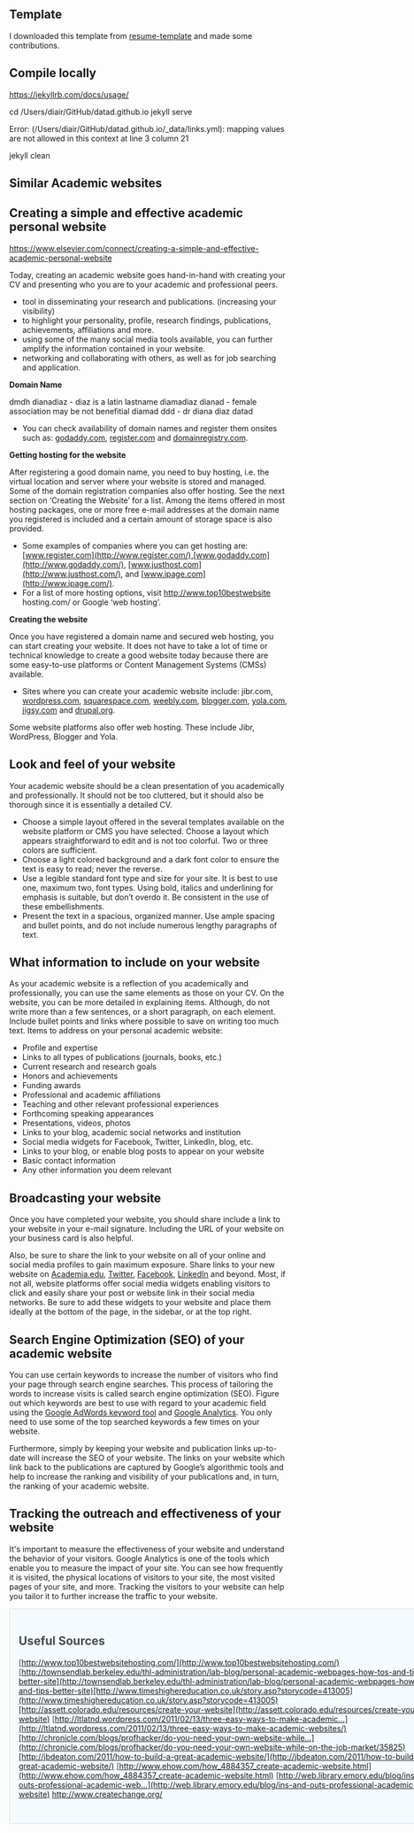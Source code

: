 ## Template

I downloaded this template from [resume-template](https://github.com/jglovier/resume-template/) and made some contributions.

## Compile locally

https://jekyllrb.com/docs/usage/

cd /Users/diair/GitHub/datad.github.io
jekyll serve

 Error:  (/Users/diair/GitHub/datad.github.io/_data/links.yml): mapping values are not allowed in this context at line 3 column 21

 jekyll clean

 



## Similar Academic websites



## Creating a simple and effective academic personal website
https://www.elsevier.com/connect/creating-a-simple-and-effective-academic-personal-website


Today, creating an academic website goes hand-in-hand with creating your CV and presenting who you are to your academic and professional peers.
- tool in disseminating your research and publications. (increasing your visibility)
- to highlight your personality, profile, research findings, publications, achievements, affiliations and more.
- using some of the many social media tools available, you can further amplify the information contained in your website.
- networking and collaborating with others, as well as for job searching and application.


**Domain Name**

dmdh
dianadiaz - diaz is a latin lastname
diamadiaz
dianad - female association may be not benefitial
diamad
ddd - dr diana diaz
datad


*   You can check availability of domain names and register them onsites such as: [godaddy.com](http://www.godaddy.com/), [register.com](http://www.register.com/) and [domainregistry.com](http://www.domainregistry.com/).

**Getting hosting for the website**

After registering a good domain name, you need to buy hosting, i.e. the virtual location and server where your website is stored and managed. Some of the domain registration companies also offer hosting. See the next section on ‘Creating the Website’ for a list. Among the items offered in most hosting packages, one or more free e-mail addresses at the domain name you registered is included and a certain amount of storage space is also provided.

*   Some examples of companies where you can get hosting are: [www.register.com](http://www.register.com/),[www.godaddy.com](http://www.godaddy.com/), [www.justhost.com](http://www.justhost.com/), and [www.ipage.com](http://www.ipage.com/).
*   For a list of more hosting options, visit http://www.top10bestwebsite hosting.com/ or Google ‘web hosting’.

**Creating the website**

Once you have registered a domain name and secured web hosting, you can start creating your website. It does not have to take a lot of time or technical knowledge to create a good website today because there are some easy-to-use platforms or Content Management Systems (CMSs) available.

*   Sites where you can create your academic website include: jibr.com, [wordpress.com](http://www.wordpress.com/), [squarespace.com](http://www.squarespace.com/), [weebly.com](http://www.weebly.com/), [blogger.com](http://www.blogger.com/), [yola.com](http://www.yola.com/), [jigsy.com](http://www.jigsy.com/) and [drupal.org](http://www.drupal.org/).

Some website platforms also offer web hosting. These include Jibr, WordPress, Blogger and Yola.

## Look and feel of your website

Your academic website should be a clean presentation of you academically and professionally. It should not be too cluttered, but it should also be thorough since it is essentially a detailed CV.

*   Choose a simple layout offered in the several templates available on the website platform or CMS you have selected. Choose a layout which appears straightforward to edit and is not too colorful. Two or three colors are sufficient.
*   Choose a light colored background and a dark font color to ensure the text is easy to read; never the reverse.
*   Use a legible standard font type and size for your site. It is best to use one, maximum two, font types. Using bold, italics and underlining for emphasis is suitable, but don’t overdo it. Be consistent in the use of these embellishments.
*   Present the text in a spacious, organized manner. Use ample spacing and bullet points, and do not include numerous lengthy paragraphs of text.

## What information to include on your website

As your academic website is a reflection of you academically and professionally, you can use the same elements as those on your CV. On the website, you can be more detailed in explaining items. Although, do not write more than a few sentences, or a short paragraph, on each element. Include bullet points and links where possible to save on writing too much text. Items to address on your personal academic website:

*   Profile and expertise
*   Links to all types of publications (journals, books, etc.)
*   Current research and research goals
*   Honors and achievements
*   Funding awards
*   Professional and academic affiliations
*   Teaching and other relevant professional experiences
*   Forthcoming speaking appearances
*   Presentations, videos, photos
*   Links to your blog, academic social networks and institution
*   Social media widgets for Facebook, Twitter, LinkedIn, blog, etc.
*   Links to your blog, or enable blog posts to appear on your website
*   Basic contact information
*   Any other information you deem relevant

## Broadcasting your website

Once you have completed your website, you should share include a link to your website in your e-mail signature. Including the URL of your website on your business card is also helpful.

Also, be sure to share the link to your website on all of your online and social media profiles to gain maximum exposure. Share links to your new website on [Academia.edu](https://www.academia.edu/), [Twitter](http://www.twitter.com/), [Facebook](http://www.facebook.com/), [LinkedIn](http://www.linkedin.com/) and beyond. Most, if not all, website platforms offer social media widgets enabling visitors to click and easily share your post or website link in their social media networks. Be sure to add these widgets to your website and place them ideally at the bottom of the page, in the sidebar, or at the top right.

## Search Engine Optimization (SEO) of your academic website

You can use certain keywords to increase the number of visitors who find your page through search engine searches. This process of tailoring the words to increase visits is called search engine optimization (SEO). Figure out which keywords are best to use with regard to your academic field using the [Google AdWords keyword tool](https://adwords.google.com/o/KeywordTool) and [Google Analytics](http://www.google.com/analytics/). You only need to use some of the top searched keywords a few times on your website.

Furthermore, simply by keeping your website and publication links up-to-date will increase the SEO of your website. The links on your website which link back to the publications are captured by Google’s algorithmic tools and help to increase the ranking and visibility of your publications and, in turn, the ranking of your academic website.

## Tracking the outreach and effectiveness of your website

It's important to measure the effectiveness of your website and understand the behavior of your visitors. Google Analytics is one of the tools which enable you to measure the impact of your site. You can see how frequently it is visited, the physical locations of visitors to your site, the most visited pages of your site, and more. Tracking the visitors to your website can help you tailor it to further increase the traffic to your website.

<div style="float:none;width:800px;margin:10px auto;background-color:#f4fafd;border:1px solid #d9e0e3">

<div style="padding:15px;border:1px solid #fcfefe; color:#484b4c">

## Useful Sources

[http://www.top10bestwebsitehosting.com/](http://www.top10bestwebsitehosting.com/) [http://townsendlab.berkeley.edu/thl-administration/lab-blog/personal-academic-webpages-how-tos-and-tips-better-site](http://townsendlab.berkeley.edu/thl-administration/lab-blog/personal-academic-webpages-how-tos-and-tips-better-site)[http://www.timeshighereducation.co.uk/story.asp?storycode=413005](http://www.timeshighereducation.co.uk/story.asp?storycode=413005)[http://assett.colorado.edu/resources/create-your-website](http://assett.colorado.edu/resources/create-your-website) [http://ltlatnd.wordpress.com/2011/02/13/three-easy-ways-to-make-academic...](http://ltlatnd.wordpress.com/2011/02/13/three-easy-ways-to-make-academic-websites/)[http://chronicle.com/blogs/profhacker/do-you-need-your-own-website-while...](http://chronicle.com/blogs/profhacker/do-you-need-your-own-website-while-on-the-job-market/35825)[http://jbdeaton.com/2011/how-to-build-a-great-academic-website/](http://jbdeaton.com/2011/how-to-build-a-great-academic-website/) [http://www.ehow.com/how_4884357_create-academic-website.html](http://www.ehow.com/how_4884357_create-academic-website.html) [http://web.library.emory.edu/blog/ins-and-outs-professional-academic-web...](http://web.library.emory.edu/blog/ins-and-outs-professional-academic-website) http://www.createchange.org/</div>

</div>
